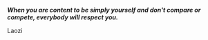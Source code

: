 _**When you are content to be simply yourself and don't compare or compete, everybody will respect you.**_

Laozi